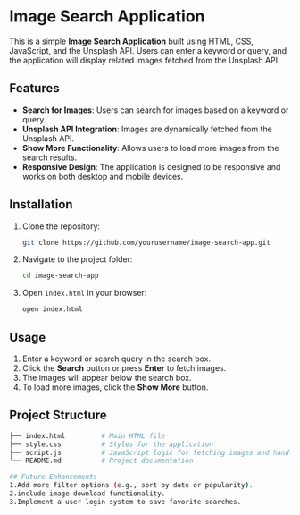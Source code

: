 # Image Search Application

This is a simple **Image Search Application** built using HTML, CSS, JavaScript, and the Unsplash API. Users can enter a keyword or query, and the application will display related images fetched from the Unsplash API.

## Features
- **Search for Images**: Users can search for images based on a keyword or query.
- **Unsplash API Integration**: Images are dynamically fetched from the Unsplash API.
- **Show More Functionality**: Allows users to load more images from the search results.
- **Responsive Design**: The application is designed to be responsive and works on both desktop and mobile devices.


## Installation

1. Clone the repository:
    ```bash
    git clone https://github.com/yourusername/image-search-app.git
    ```

2. Navigate to the project folder:
    ```bash
    cd image-search-app
    ```

3. Open `index.html` in your browser:
    ```bash
    open index.html
    ```

## Usage

1. Enter a keyword or search query in the search box.
2. Click the **Search** button or press **Enter** to fetch images.
3. The images will appear below the search box. 
4. To load more images, click the **Show More** button.

## Project Structure

```bash
├── index.html         # Main HTML file
├── style.css          # Styles for the application
├── script.js          # JavaScript logic for fetching images and handling pagination
└── README.md          # Project documentation

## Future Enhancements
1.Add more filter options (e.g., sort by date or popularity).
2.include image download functionality.
3.Implement a user login system to save favorite searches.

